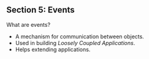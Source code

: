 ## **Section 5: Events**

What are events?
* A mechanism for communication between objects.
* Used in building *Loosely Coupled Applications*.
* Helps extending applications.